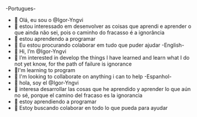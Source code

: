 -Portugues-
- 👋 Olá, eu sou o @Igor-Yngvi
- 👀 estou interessado em desenvolver as coisas que aprendi e aprender o que ainda não sei, pois o caminho do fracasso é a ignorância
- 🌱 estou aprendendo a programar 
- 💞️ Eu estou procurando colaborar em tudo que puder ajudar 
-English-
- 👋 Hi, I’m @Igor-Yngvi
- 👀 I’m interested in develop the things I have learned and learn what I do not yet know, for the path of failure is ignorance
- 🌱I'm learning to program
- 💞️ I'm looking to collaborate on anything i can to help
-Espanhol-
- 👋 hola, soy el @Igor-Yngvi
- 👀 interesa desarrollar las cosas que he aprendido y aprender lo que aún no sé, porque el camino del fracaso es la ignorancia
- 🌱 estoy aprendiendo a programar 
- 💞️ Estoy buscando colaborar en todo lo que pueda para ayudar 

<!---
Igor-Yngvi/Igor-Yngvi is a ✨ special ✨ repository because its `README.md` (this file) appears on your GitHub profile.
You can click the Preview link to take a look at your changes.
--->
